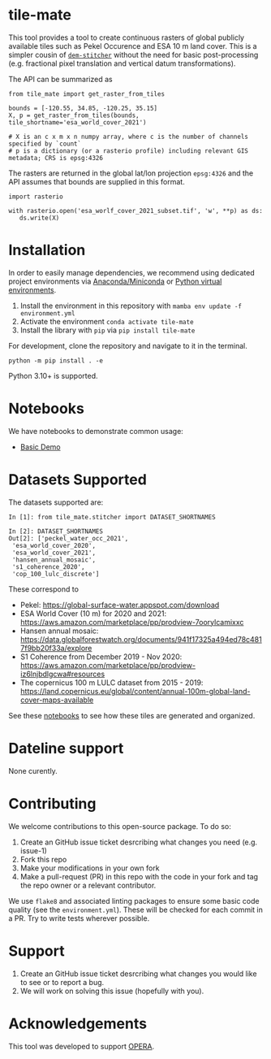 # tile-mate

This tool provides a tool to create continuous rasters of global publicly available tiles such as Pekel Occurence and ESA 10 m land cover. This is a simpler cousin of [`dem-stitcher`](https://github.com/ACCESS-Cloud-Based-InSAR/dem-stitcher) without the need for basic post-processing (e.g. fractional pixel translation and vertical datum transformations).


The API can be summarized as
```
from tile_mate import get_raster_from_tiles

bounds = [-120.55, 34.85, -120.25, 35.15]
X, p = get_raster_from_tiles(bounds, tile_shortname='esa_world_cover_2021')

# X is an c x m x n numpy array, where c is the number of channels specified by `count`
# p is a dictionary (or a rasterio profile) including relevant GIS metadata; CRS is epsg:4326
```

The rasters are returned in the global lat/lon projection `epsg:4326` and the API assumes that bounds are supplied in this format.

```
import rasterio

with rasterio.open('esa_worlf_cover_2021_subset.tif', 'w', **p) as ds:
   ds.write(X)
```

# Installation

In order to easily manage dependencies, we recommend using dedicated project environments
via [Anaconda/Miniconda](https://docs.conda.io/projects/conda/en/latest/user-guide/install/index.html)
or [Python virtual environments](https://docs.python.org/3/tutorial/venv.html).

1. Install the environment in this repository with `mamba env update -f environment.yml`
2. Activate the environment `conda activate tile-mate`
3. Install the library with `pip` via `pip install tile-mate`

For development, clone the repository and navigate to it in the terminal.

```
python -m pip install . -e
```

Python 3.10+ is supported.

# Notebooks

We have notebooks to demonstrate common usage:

+ [Basic Demo](notebooks/Basic_Demo.ipynb)


# Datasets Supported 

The datasets supported are:

```
In [1]: from tile_mate.stitcher import DATASET_SHORTNAMES

In [2]: DATASET_SHORTNAMES
Out[2]: ['peckel_water_occ_2021',
 'esa_world_cover_2020',
 'esa_world_cover_2021',
 'hansen_annual_mosaic',
 's1_coherence_2020',
 'cop_100_lulc_discrete']
```
These correspond to
+ Pekel: https://global-surface-water.appspot.com/download
+ ESA World Cover (10 m) for 2020 and 2021: https://aws.amazon.com/marketplace/pp/prodview-7oorylcamixxc
+ Hansen annual mosaic: https://data.globalforestwatch.org/documents/941f17325a494ed78c4817f9bb20f33a/explore
+ S1 Coherence from December 2019 - Nov 2020: https://aws.amazon.com/marketplace/pp/prodview-iz6lnjbdlgcwa#resources
+ The copernicus 100 m LULC dataset from 2015 - 2019: https://land.copernicus.eu/global/content/annual-100m-global-land-cover-maps-available

See these [notebooks](notebooks/tile_creation) to see how these tiles are generated and organized.

# Dateline support

None curently.

# Contributing

We welcome contributions to this open-source package. To do so:

1. Create an GitHub issue ticket desrcribing what changes you need (e.g. issue-1)
2. Fork this repo
3. Make your modifications in your own fork
4. Make a pull-request (PR) in this repo with the code in your fork and tag the repo owner or a relevant contributor.

We use `flake8` and associated linting packages to ensure some basic code quality (see the `environment.yml`). These will be checked for each commit in a PR. Try to write tests wherever possible.

# Support

1. Create an GitHub issue ticket desrcribing what changes you would like to see or to report a bug.
2. We will work on solving this issue (hopefully with you).

# Acknowledgements

This tool was developed to support [OPERA](https://www.jpl.nasa.gov/go/opera).
